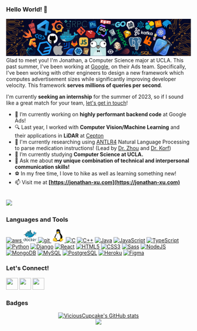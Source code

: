 ### Hello World! 👋
![](assets/header.png)
Glad to meet you! I'm Jonathan, a Computer Science major at UCLA. This past summer, I've been working at [Google](https://about.google), on their Ads team. Specifically, I've been working with other engineers to design a new framework which computes advertisement sizes while significantly improving developer velocity. This framework **serves millions of queries per second**.

I'm currently **seeking an internship** for the summer of 2023, so if I sound like a great match for your team, [let's get in touch](https://jonathan-xu.com/#contact)!


- 🔭 I’m currently working on **highly performant backend code** at Google Ads!
- 🔍 Last year, I worked with **Computer Vision/Machine Learning** and their applications in **LiDAR** at [Cepton](https://cepton.com)
- 🔬 I'm currently researching using [ANTLR4](https://github.com/antlr/antlr4) Natural Language Processing to parse medication instructions! (Lead by [Dr. Zhou](https://www.uclahealth.org/providers/li-zhou) and [Dr. Korf](https://web.cs.ucla.edu/~korf/))
- 🌱 I’m currently studying **Computer Science at UCLA.**
- 💬 Ask me about **my unique combination of technical and interpersonal communication skills!**
- ⚽ In my free time, I love to hike as well as learning something new!
- 📫 Visit me at **[https://jonathan-xu.com](https://jonathan-xu.com)**

<a href="https://www.github.com/ViciousCupcake" target="_blank" rel="noreferrer"><img
        src="https://img.shields.io/github/followers/ViciousCupcake?logo=github&style=for-the-badge&color=0891b2&labelColor=1c1917"></img></a>
---
<h3>Languages and Tools</h3>

<p align="left">
    <a href="https://aws.amazon.com" target="_blank"> <img src="https://a0.awsstatic.com/libra-css/images/logos/aws_smile-header-desktop-en-white_59x35@2x.png" alt="aws" width="36" /> </a>
    <a href="https://www.docker.com/" target="_blank"> <img src="https://raw.githubusercontent.com/devicons/devicon/master/icons/docker/docker-original-wordmark.svg" alt="docker" width="36" height="36" /> </a>
    <a href="https://git-scm.com/" target="_blank"> <img src="https://www.vectorlogo.zone/logos/git-scm/git-scm-icon.svg" alt="git" width="36" height="36" /> </a>
    <a href="https://www.linux.org/" target="_blank"> <img src="https://raw.githubusercontent.com/devicons/devicon/master/icons/linux/linux-original.svg" alt="linux" width="36" height="36" /> </a>
    <a href="https://docs.microsoft.com/en-us/cpp/?view=msvc-170" target="_blank" rel="noreferrer"><img
            src="https://raw.githubusercontent.com/danielcranney/readme-generator/main/public/icons/skills/c-colored.svg"
            width="36" height="36" alt="C" /></a>
    <a href="https://docs.microsoft.com/en-us/cpp/?view=msvc-170" target="_blank" rel="noreferrer"><img
            src="https://raw.githubusercontent.com/danielcranney/readme-generator/main/public/icons/skills/cplusplus-colored.svg"
            width="36" height="36" alt="C++" /></a>
    <a href="https://www.oracle.com/java/" target="_blank" rel="noreferrer"><img
            src="https://raw.githubusercontent.com/danielcranney/readme-generator/main/public/icons/skills/java-colored.svg"
            width="36" height="36" alt="Java" /></a>
    <a href="https://developer.mozilla.org/en-US/docs/Web/JavaScript" target="_blank" rel="noreferrer"><img
            src="https://raw.githubusercontent.com/danielcranney/readme-generator/main/public/icons/skills/javascript-colored.svg"
            width="36" height="36" alt="JavaScript" /></a>
    <a href="https://www.typescriptlang.org/" target="_blank" rel="noreferrer"><img
            src="https://raw.githubusercontent.com/danielcranney/readme-generator/main/public/icons/skills/typescript-colored.svg"
            width="36" height="36" alt="TypeScript" /></a>
    <a href="https://www.python.org/" target="_blank" rel="noreferrer"><img
            src="https://raw.githubusercontent.com/danielcranney/readme-generator/main/public/icons/skills/python-colored.svg"
            width="36" height="36" alt="Python" /></a>
    <a href="https://www.djangoproject.com/" target="_blank" rel="noreferrer"><img
            src="https://raw.githubusercontent.com/danielcranney/readme-generator/main/public/icons/skills/django-colored.svg"
            width="36" height="36" alt="Django" /></a>
    <a href="https://reactjs.org/" target="_blank" rel="noreferrer"><img
            src="https://raw.githubusercontent.com/danielcranney/readme-generator/main/public/icons/skills/react-colored.svg"
            width="36" height="36" alt="React" /></a>
    <a href="https://developer.mozilla.org/en-US/docs/Glossary/HTML5" target="_blank" rel="noreferrer"><img
            src="https://raw.githubusercontent.com/danielcranney/readme-generator/main/public/icons/skills/html5-colored.svg"
            width="36" height="36" alt="HTML5" /></a>
    <a href="https://www.w3.org/TR/CSS/#css" target="_blank" rel="noreferrer"><img
            src="https://raw.githubusercontent.com/danielcranney/readme-generator/main/public/icons/skills/css3-colored.svg"
            width="36" height="36" alt="CSS3" /></a>
    <a href="https://sass-lang.com/" target="_blank" rel="noreferrer"><img
            src="https://raw.githubusercontent.com/danielcranney/readme-generator/main/public/icons/skills/sass-colored.svg"
            width="36" height="36" alt="Sass" /></a>
    <a href="https://nodejs.org/en/" target="_blank" rel="noreferrer"><img
            src="https://raw.githubusercontent.com/danielcranney/readme-generator/main/public/icons/skills/nodejs-colored.svg"
            width="36" height="36" alt="NodeJS" /></a>
    <a href="https://www.mongodb.com/" target="_blank" rel="noreferrer"><img
            src="https://raw.githubusercontent.com/danielcranney/readme-generator/main/public/icons/skills/mongodb-colored.svg"
            width="36" height="36" alt="MongoDB" /></a>
    <a href="https://www.mysql.com/" target="_blank" rel="noreferrer"><img
            src="https://raw.githubusercontent.com/danielcranney/readme-generator/main/public/icons/skills/mysql-colored.svg"
            width="36" height="36" alt="MySQL" /></a>
    <a href="https://www.postgresql.org/" target="_blank" rel="noreferrer"><img
            src="https://raw.githubusercontent.com/danielcranney/readme-generator/main/public/icons/skills/postgresql-colored.svg"
            width="36" height="36" alt="PostgreSQL" /></a>
    <a href="https://www.heroku.com/" target="_blank" rel="noreferrer"><img
            src="https://raw.githubusercontent.com/danielcranney/readme-generator/main/public/icons/skills/heroku-colored.svg"
            width="36" height="36" alt="Heroku" /></a>
    <a href="https://www.figma.com/" target="_blank" rel="noreferrer"><img
            src="https://raw.githubusercontent.com/danielcranney/readme-generator/main/public/icons/skills/figma-colored.svg"
            width="36" height="36" alt="Figma" /></a>
</p>
<h3>Let's Connect!</h3>
<p align="left">
    <a href="https://www.github.com/ViciousCupcake" target="_blank" rel="noreferrer"><img
            src="https://www.iconsdb.com/icons/preview/white/github-11-xxl.png"
            width="32" height="32" /></a>
    <a href="https://www.linkedin.com/in/xujonathan" target="_blank" rel="noreferrer"><img
            src="https://upload.wikimedia.org/wikipedia/commons/c/ca/LinkedIn_logo_initials.png"
            width="32" height="32" /></a>
    <a href="https://jonathan-xu.com" target="_blank" rel="noreferrer"><img
            src="https://jonathan-xu.com/images/favicon/apple-icon.png"
            width="32" height="32" /></a>

</p>
<h3>Badges</h3>
<p align="center">
<a href="http://www.github.com/ViciousCupcake"><img
src="https://github-readme-stats.vercel.app/api?username=ViciousCupcake&show_icons=true&hide=stars,contribs&count_private=true&title_color=0891b2&text_color=ffffff&icon_color=0891b2&bg_color=1c1917&hide_border=true&show_icons=true"
alt="ViciousCupcake's GitHub stats" /></a>
<br>
<a href="http://www.github.com/ViciousCupcake"><img
src="https://github-readme-streak-stats.herokuapp.com/?user=ViciousCupcake&stroke=ffffff&background=1c1917&ring=0891b2&fire=0891b2&currStreakNum=ffffff&currStreakLabel=0891b2&sideNums=ffffff&sideLabels=ffffff&dates=ffffff&hide_border=true" /></a>
</p>
